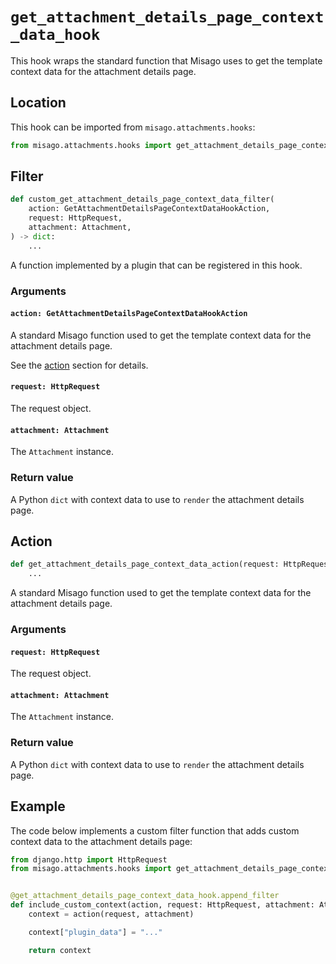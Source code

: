 # `get_attachment_details_page_context_data_hook`

This hook wraps the standard function that Misago uses to get the template context data for the attachment details page.


## Location

This hook can be imported from `misago.attachments.hooks`:

```python
from misago.attachments.hooks import get_attachment_details_page_context_data_hook
```


## Filter

```python
def custom_get_attachment_details_page_context_data_filter(
    action: GetAttachmentDetailsPageContextDataHookAction,
    request: HttpRequest,
    attachment: Attachment,
) -> dict:
    ...
```

A function implemented by a plugin that can be registered in this hook.


### Arguments

#### `action: GetAttachmentDetailsPageContextDataHookAction`

A standard Misago function used to get the template context data for the attachment details page.

See the [action](#action) section for details.


#### `request: HttpRequest`

The request object.


#### `attachment: Attachment`

The `Attachment` instance.


### Return value

A Python `dict` with context data to use to `render` the attachment details page.


## Action

```python
def get_attachment_details_page_context_data_action(request: HttpRequest, attachment: Attachment) -> dict:
    ...
```

A standard Misago function used to get the template context data for the attachment details page.


### Arguments

#### `request: HttpRequest`

The request object.


#### `attachment: Attachment`

The `Attachment` instance.


### Return value

A Python `dict` with context data to use to `render` the attachment details page.


## Example

The code below implements a custom filter function that adds custom context data to the attachment details page:

```python
from django.http import HttpRequest
from misago.attachments.hooks import get_attachment_details_page_context_data_hook


@get_attachment_details_page_context_data_hook.append_filter
def include_custom_context(action, request: HttpRequest, attachment: Attachment) -> dict:
    context = action(request, attachment)

    context["plugin_data"] = "..."

    return context
```